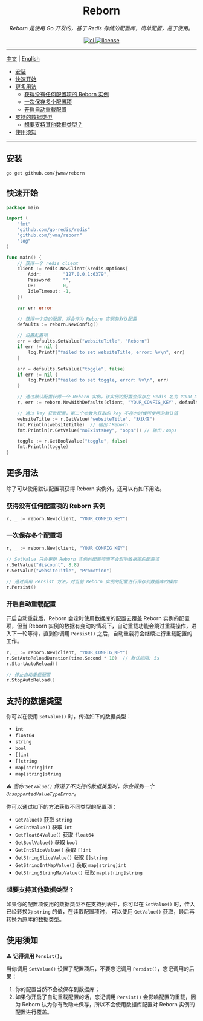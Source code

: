 <h1 align="center">
  <br>Reborn<br>
</h1>

<p align="center"><em>Reborn 是使用 Go 开发的，基于 Redis 存储的配置库，简单配置，易于使用。</em></p>
<p align="center">
  <a href="https://github.com/jwma/reborn/workflows/Go/badge.svg?branch=master" target="_blank">
    <img src="https://github.com/jwma/reborn/workflows/Go/badge.svg?branch=master" alt="ci">
  </a>
  <a href="https://img.shields.io/github/license/mashape/apistatus.svg" target="_blank">
      <img src="https://img.shields.io/github/license/mashape/apistatus.svg" alt="license">
  </a>
</p>

---

[中文](README.zh_cn.md "中文") | [English](README.md "English")

* [安装](#安装)
* [快速开始](#快速开始)
* [更多用法](#更多用法)
    * [获得没有任何配置项的 Reborn 实例](#获得没有任何配置项的-reborn-实例)
    * [一次保存多个配置项](#一次保存多个配置项)
    * [开启自动重载配置](#开启自动重载配置)
* [支持的数据类型](#支持的数据类型)
    * [想要支持其他数据类型？](#想要支持其他数据类型)
* [使用须知](#使用须知)
---

## 安装
```console
go get github.com/jwma/reborn
```

## 快速开始

```go
package main

import (
	"fmt"
	"github.com/go-redis/redis"
	"github.com/jwma/reborn"
	"log"
)

func main() {
	// 获得一个 redis client
	client := redis.NewClient(&redis.Options{
		Addr:        "127.0.0.1:6379",
		Password:    "",
		DB:          0,
		IdleTimeout: -1,
	})

	var err error

	// 获得一个空的配置，将会作为 Reborn 实例的默认配置
	defaults := reborn.NewConfig()

	// 设置配置项
	err = defaults.SetValue("websiteTitle", "Reborn")
	if err != nil {
		log.Printf("failed to set websiteTitle, error: %v\n", err)
	}

	err = defaults.SetValue("toggle", false)
	if err != nil {
		log.Printf("failed to set toggle, error: %v\n", err)
	}

	// 通过默认配置获得一个 Reborn 实例，该实例的配置会保存在 Redis 名为 YOUR_CONFIG_KEY 的 Hash 中
	r, err := reborn.NewWithDefaults(client, "YOUR_CONFIG_KEY", defaults)

	// 通过 key 获取配置，第二个参数为获取的 key 不存的时候所使用的默认值
	websiteTitle := r.GetValue("websiteTitle", "默认值")
	fmt.Println(websiteTitle)  // 输出：Reborn
	fmt.Println(r.GetValue("noExistsKey", "oops")) // 输出：oops

	toggle := r.GetBoolValue("toggle", false)
	fmt.Println(toggle)
}
```

## 更多用法

除了可以使用默认配置项获得 Reborn 实例外，还可以有如下用法。

### 获得没有任何配置项的 Reborn 实例

```go
r, _ := reborn.New(client, "YOUR_CONFIG_KEY")
```

### 一次保存多个配置项

```go
r, _ := reborn.New(client, "YOUR_CONFIG_KEY")

// SetValue 只会更新 Reborn 实例的配置项而不会影响数据库的配置项
r.SetValue("discount", 8.8)
r.SetValue("websiteTitle", "Promotion")

// 通过调用 Persist 方法，对当前 Reborn 实例的配置进行保存到数据库的操作
r.Persist()
```

### 开启自动重载配置

开启自动重载后，Reborn 会定时使用数据库的配置去覆盖 Reborn 实例的配置项，但当 Reborn 实例的数据有变动的情况下，自动重载功能会跳过重载操作，进入下一轮等待，直到你调用 `Persist()` 之后，自动重载将会继续进行重载配置的工作。

```go
r, _ := reborn.New(client, "YOUR_CONFIG_KEY")
r.SetAutoReloadDuration(time.Second * 10)  // 默认间隔: 5s
r.StartAutoReload()

// 停止自动重载配置
r.StopAutoReload()
```

## 支持的数据类型

你可以在使用 `SetValue()` 时，传递如下的数据类型：
- `int`
- `float64`
- `string`
- `bool`
- `[]int`
- `[]string`
- `map[string]int`
- `map[string]string`

_⚠️ 当你 `SetValue()` 传递了不支持的数据类型时，你会得到一个 `UnsupportedValueTypeError`。_

你可以通过如下的方法获取不同类型的配置项：
- `GetValue()` 获取 `string`
- `GetIntValue()` 获取 `int`
- `GetFloat64Value()` 获取 `float64`
- `GetBoolValue()` 获取  `bool`
- `GetIntSliceValue()` 获取 `[]int`
- `GetStringSliceValue()` 获取 `[]string`
- `GetStringIntMapValue()` 获取 `map[string]int`
- `GetStringStringMapValue()` 获取 `map[string]string`

### 想要支持其他数据类型？
如果你的配置项使用的数据类型不在支持列表中，你可以在 `SetValue()` 时，传入已经转换为 `string` 的值，在读取配置项时，
可以使用 `GetValue()` 获取，最后再转换为原本的数据类型。

## 使用须知

**⚠️️ 记得调用 `Persist()`。**

当你调用 `SetValue()` 设置了配置项后，不要忘记调用 `Persist()`，忘记调用的后果：

1. 你的配置当然不会被保存到数据库；
2. 如果你开启了自动重载配置的话，忘记调用 `Persist()` 会影响配置的重载，因为 Reborn 认为你有改动未保存，所以不会使用数据库配置对 
Reborn 实例的配置进行覆盖。 
